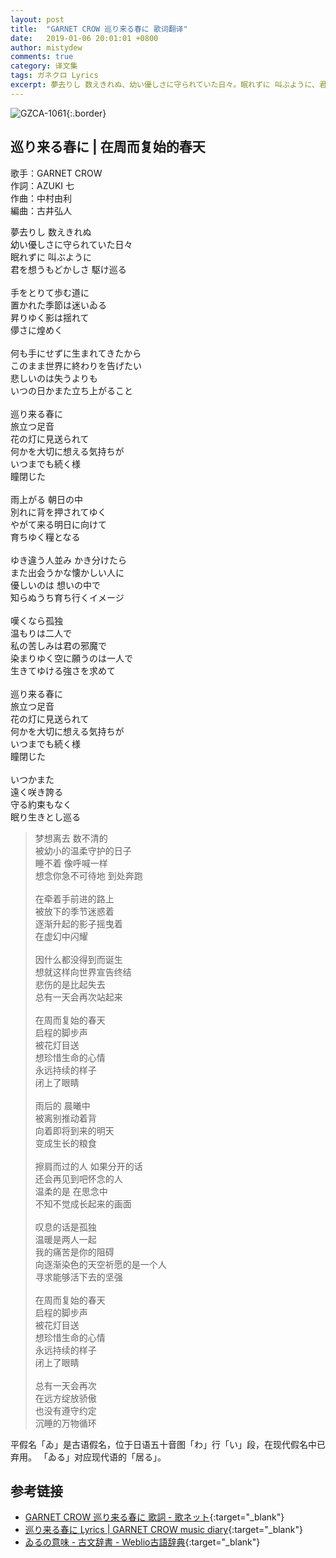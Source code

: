 ```yaml
---
layout: post
title:  "GARNET CROW 巡り来る春に 歌词翻译"
date:   2019-01-06 20:01:01 +0800
author: mistydew
comments: true
category: 译文集
tags: ガネクロ Lyrics
excerpt: 夢去りし 数えきれぬ、幼い優しさに守られていた日々。眠れずに 叫ぶように、君を想うもどかしさ 駆け巡る。
---
```

![GZCA-1061](https://crowsub.github.io/assets/images/discography/album/GZCA-1061.jpg){:.border}

## 巡り来る春に | 在周而复始的春天

歌手：GARNET CROW<br>
作詞：AZUKI 七<br>
作曲：中村由利<br>
編曲：古井弘人

<div class="lyric-original">
<p>
夢去りし 数えきれぬ<br>
幼い優しさに守られていた日々<br>
眠れずに 叫ぶように<br>
君を想うもどかしさ 駆け巡る<br>
<br>
手をとりて歩む道に<br>
置かれた季節は迷いゐる<br>
昇りゆく影は揺れて<br>
儚さに煌めく<br>
<br>
何も手にせずに生まれてきたから<br>
このまま世界に終わりを告げたい<br>
悲しいのは失うよりも<br>
いつの日かまた立ち上がること<br>
<br>
巡り来る春に<br>
旅立つ足音<br>
花の灯に見送られて<br>
何かを大切に想える気持ちが<br>
いつまでも続く様<br>
瞳閉じた<br>
<br>
雨上がる 朝日の中<br>
別れに背を押されてゆく<br>
やがて来る明日に向けて<br>
育ちゆく糧となる<br>
<br>
ゆき違う人並み かき分けたら<br>
また出会うかな懐かしい人に<br>
優しいのは 想いの中で<br>
知らぬうち育ち行くイメージ<br>
<br>
嘆くなら孤独<br>
温もりは二人で<br>
私の苦しみは君の邪魔で<br>
染まりゆく空に願うのは一人で<br>
生きてゆける強さを求めて<br>
<br>
巡り来る春に<br>
旅立つ足音<br>
花の灯に見送られて<br>
何かを大切に想える気持ちが<br>
いつまでも続く様<br>
瞳閉じた<br>
<br>
いつかまた<br>
遠く咲き誇る<br>
守る約束もなく<br>
眠り生きとし巡る
</p>
</div>

<div class="lyric-translation">
<blockquote>
梦想离去 数不清的<br>
被幼小的温柔守护的日子<br>
睡不着 像呼喊一样<br>
想念你急不可待地 到处奔跑<br>
<br>
在牵着手前进的路上<br>
被放下的季节迷惑着<br>
逐渐升起的影子摇曳着<br>
在虚幻中闪耀<br>
<br>
因什么都没得到而诞生<br>
想就这样向世界宣告终结<br>
悲伤的是比起失去<br>
总有一天会再次站起来<br>
<br>
在周而复始的春天<br>
启程的脚步声<br>
被花灯目送<br>
想珍惜生命的心情<br>
永远持续的样子<br>
闭上了眼睛<br>
<br>
雨后的 晨曦中<br>
被离别推动着背<br>
向着即将到来的明天<br>
变成生长的粮食<br>
<br>
擦肩而过的人 如果分开的话<br>
还会再见到吧怀念的人<br>
温柔的是 在思念中<br>
不知不觉成长起来的画面<br>
<br>
叹息的话是孤独<br>
温暖是两人一起<br>
我的痛苦是你的阻碍<br>
向逐渐染色的天空祈愿的是一个人<br>
寻求能够活下去的坚强<br>
<br>
在周而复始的春天<br>
启程的脚步声<br>
被花灯目送<br>
想珍惜生命的心情<br>
永远持续的样子<br>
闭上了眼睛<br>
<br>
总有一天会再次<br>
在远方绽放骄傲<br>
也没有遵守约定<br>
沉睡的万物循环
</blockquote>
</div>

平假名「ゐ」是古语假名，位于日语五十音图「わ」行「い」段，在现代假名中已弃用。
「ゐる」对应现代语的「居る」。

## 参考链接

* [GARNET CROW 巡り来る春に 歌詞 - 歌ネット](https://www.uta-net.com/song/20131){:target="_blank"}
* [巡り来る春に Lyrics \| GARNET CROW music diary](https://crowsub.github.io/lyrics/original/巡り来る春に.html){:target="_blank"}
* [ゐるの意味 - 古文辞書 - Weblio古語辞典](https://kobun.weblio.jp/content/ゐる){:target="_blank"}
